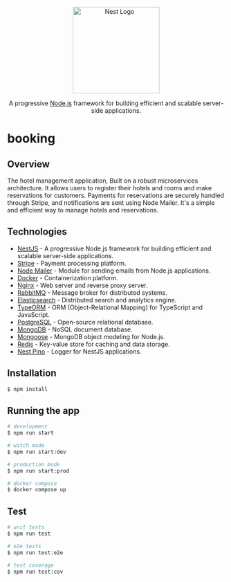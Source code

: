 <p align="center">
  <a href="http://nestjs.com/" target="blank"><img src="https://nestjs.com/img/logo-small.svg" width="200" alt="Nest Logo" /></a>
</p>

[circleci-image]: https://img.shields.io/circleci/build/github/nestjs/nest/master?token=abc123def456
[circleci-url]: https://circleci.com/gh/nestjs/nest

<p align="center">A progressive <a href="http://nodejs.org" target="_blank">Node.js</a> framework for building efficient and scalable server-side applications.</p>
<p align="center">

# booking

## Overview
The hotel management application, Built on a robust microservices architecture. It allows users to register their hotels and rooms and make reservations for customers. Payments for reservations are securely handled through Stripe, and notifications are sent using Node Mailer. It's a simple and efficient way to manage hotels and reservations.

## Technologies
- [NestJS](http://nestjs.com/) - A progressive Node.js framework for building efficient and scalable server-side applications.
- [Stripe](https://stripe.com/) - Payment processing platform.
- [Node Mailer](https://nodemailer.com/about/) - Module for sending emails from Node.js applications.
- [Docker](https://www.docker.com/) - Containerization platform.
- [Nginx](https://nginx.org/en/) - Web server and reverse proxy server.
- [RabbitMQ](https://www.rabbitmq.com/) - Message broker for distributed systems.
- [Elasticsearch](https://www.elastic.co/elasticsearch/) - Distributed search and analytics engine.
- [TypeORM](https://typeorm.io/) - ORM (Object-Relational Mapping) for TypeScript and JavaScript.
- [PostgreSQL](https://www.postgresql.org/) - Open-source relational database.
- [MongoDB](https://www.mongodb.com/) - NoSQL document database.
- [Mongoose](https://mongoosejs.com/) - MongoDB object modeling for Node.js.
- [Redis](https://redis.io/) - Key-value store for caching and data storage.
- [Nest Pino](https://github.com/pinojs/pino) - Logger for NestJS applications.

## Installation

```bash
$ npm install
```

## Running the app

```bash
# development
$ npm run start

# watch mode
$ npm run start:dev

# production mode
$ npm run start:prod

# docker compose
$ docker compose up
```

## Test

```bash
# unit tests
$ npm run test

# e2e tests
$ npm run test:e2e

# test coverage
$ npm run test:cov
```